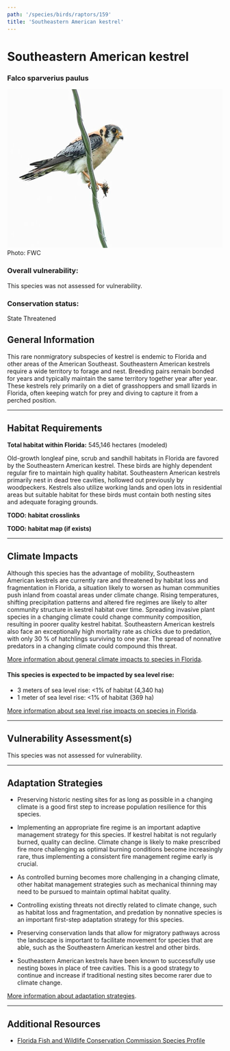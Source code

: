```yaml
---
path: '/species/birds/raptors/159'
title: 'Southeastern American kestrel'
---
```


# Southeastern American kestrel

### Falco sparverius paulus

<div id="TopSection">

<div class="header-photo"><img src="159.jpg" alt="Photo for Southeastern American kestrel"/>
<figcaption>Photo: FWC</figcaption></div>

<div>

### Overall vulnerability:

This species was not assessed for vulnerability.

### Conservation status:

State Threatened

</div>
</div>

## General Information

This rare nonmigratory subspecies of kestrel is endemic to Florida and other areas of the American Southeast.  Southeastern American kestrels require a wide territory to forage and nest.  Breeding pairs remain bonded for years and typically maintain the same territory together year after year.  These kestrels rely primarily on a diet of grasshoppers and small lizards in Florida, often keeping watch for prey and diving to capture it from a perched position.

<hr />

## Habitat Requirements

**Total habitat within Florida:** 545,146 hectares (modeled)

Old-growth longleaf pine, scrub and sandhill habitats in Florida are favored by the Southeastern American kestrel.  These birds are highly dependent regular fire to maintain high quality habitat.  Southeastern American kestrels primarily nest in dead tree cavities, hollowed out previously by woodpeckers.  Kestrels also utilize working lands and open lots in residential areas but suitable habitat for these birds must contain both nesting sites and adequate foraging grounds.

**TODO: habitat crosslinks**

**TODO: habitat map (if exists)**

<hr />

## Climate Impacts

Although this species has the advantage of mobility, Southeastern American kestrels are currently rare and threatened by habitat loss and fragmentation in Florida, a situation likely to worsen as human communities push inland from coastal areas under climate change.  Rising temperatures, shifting precipitation patterns and altered fire regimes are likely to alter community structure in kestrel habitat over time.  Spreading invasive plant species in a changing climate could change community composition, resulting in poorer quality kestrel habitat.  Southeastern American kestrels also face an exceptionally high mortality rate as chicks due to predation, with only 30 % of hatchlings surviving to one year.  The spread of nonnative predators in a changing climate could compound this threat.

[More information about general climate impacts to species in Florida](/impacts/species).


#### This species is expected to be impacted by sea level rise:

- 3 meters of sea level rise: <1% of habitat (4,340 ha)
- 1 meter of sea level rise: <1% of habitat (369 ha)

[More information about sea level rise impacts on species in Florida](/impacts/species/slr).
    

<hr />

## Vulnerability Assessment(s)

This species was not assessed for vulnerability.

<hr />

## Adaptation Strategies

- Preserving historic nesting sites for as long as possible in a changing climate is a good first step to increase population resilience for this species.

- Implementing an appropriate fire regime is an important adaptive management strategy for this species.  If kestrel habitat is not regularly burned, quality can decline.  Climate change is likely to make prescribed fire more challenging as optimal burning conditions become increasingly rare, thus implementing a consistent fire management regime early is crucial.

- As controlled burning becomes more challenging in a changing climate, other habitat management strategies such as mechanical thinning may need to be pursued to maintain optimal habitat quality.

- Controlling existing threats not directly related to climate change, such as habitat loss and fragmentation, and predation by nonnative species is an important first-step adaptation strategy for this species.

- Preserving conservation lands that allow for migratory pathways across the landscape is important to facilitate movement for species that are able, such as the Southeastern American kestrel and other birds.

- Southeastern American kestrels have been known to successfully use nesting boxes in place of tree cavities.  This is a good strategy to continue and increase if traditional nesting sites become rarer due to climate change.

[More information about adaptation strategies](/strategies).

<hr />


## Additional Resources

- [Florida Fish and Wildlife Conservation Commission Species Profile](https://myfwc.com/wildlifehabitats/profiles/birds/raptors-and-vultures/american-kestrel/)
